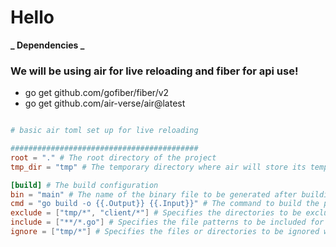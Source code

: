 # Hello

**_ Dependencies _**

### We will be using air for live reloading and fiber for api use!

-   go get github.com/gofiber/fiber/v2
-   go get github.com/air-verse/air@latest

```toml

# basic air toml set up for live reloading

##########################################
root = "." # The root directory of the project
tmp_dir = "tmp" # The temporary directory where air will store its temporary files

[build] # The build configuration
bin = "main" # The name of the binary file to be generated after building the project
cmd = "go build -o {{.Output}} {{.Input}}" # The command to build the project
exclude = ["tmp/*", "client/*"] # Specifies the directories to be excluded from monitoring for changes
include = ["**/*.go"] # Specifies the file patterns to be included for monitoring.
ignore = ["tmp/*"] # Specifies the files or directories to be ignored when triggering a build.

```
